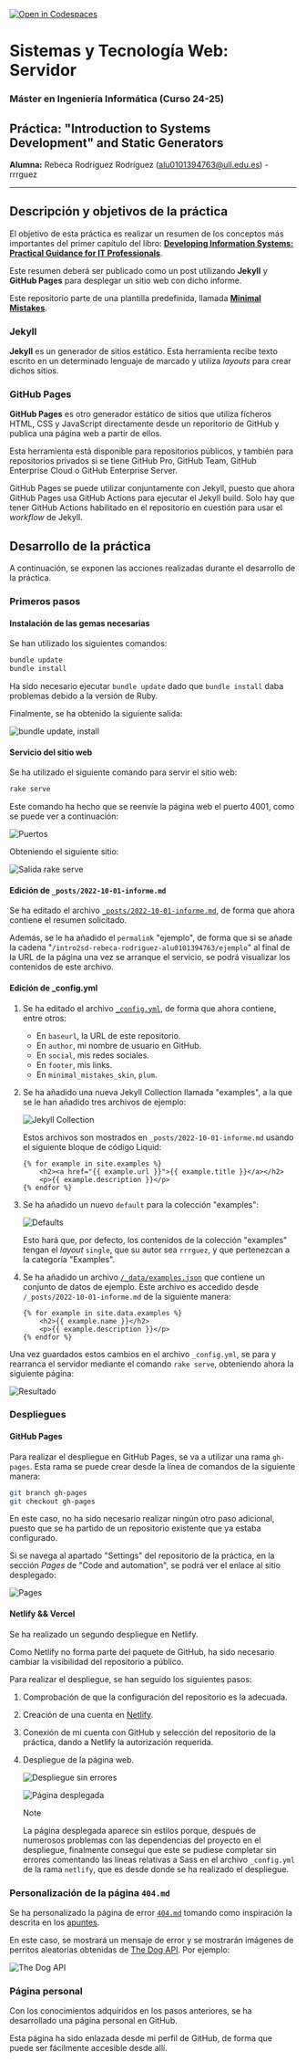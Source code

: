 [![Open in Codespaces](https://classroom.github.com/assets/launch-codespace-2972f46106e565e64193e422d61a12cf1da4916b45550586e14ef0a7c637dd04.svg)](https://classroom.github.com/open-in-codespaces?assignment_repo_id=16674305)

# Sistemas y Tecnología Web: Servidor
### Máster en Ingeniería Informática (Curso 24-25)
## Práctica: "Introduction to Systems Development" and Static Generators

**Alumna:** Rebeca Rodríguez Rodríguez (alu0101394763@ull.edu.es) - rrrguez

---

## Descripción y objetivos de la práctica
El objetivo de esta práctica es realizar un resumen de los conceptos más importantes del primer capítulo del libro: [**Developing Information Systems: Practical Guidance for IT Professionals**](https://ebookcentral-proquest-com.accedys2.bbtk.ull.es/lib/bull-ebooks/detail.action?docID=1713962#).

Este resumen deberá ser publicado como un post utilizando **Jekyll** y **GitHub Pages** para desplegar un sitio web con dicho informe.

Este repositorio parte de una plantilla predefinida, llamada [**Minimal Mistakes**](https://mmistakes.github.io/minimal-mistakes/docs/quick-start-guide/).

### Jekyll
**Jekyll** es un generador de sitios estático. Esta herramienta recibe texto escrito en un determinado lenguaje de marcado y utiliza _layouts_ para crear dichos sitios.

### GitHub Pages
**GitHub Pages** es otro generador estático de sitios que utiliza ficheros HTML, CSS y JavaScript directamente desde un reporitorio de GitHub y publica una página web a partir de ellos.

Esta herramienta está disponible para repositorios públicos, y también para repositorios privados si se tiene GitHub Pro, GitHub Team, GitHub Enterprise Cloud o GitHub Enterprise Server.

GitHub Pages se puede utilizar conjuntamente con Jekyll, puesto que ahora GitHub Pages usa GitHub Actions para ejecutar el Jekyll build. Solo hay que tener GitHub Actions habilitado en el repositorio en cuestión para usar el _workflow_ de Jekyll.

## Desarrollo de la práctica
A continuación, se exponen las acciones realizadas durante el desarrollo de la práctica.

### Primeros pasos
#### Instalación de las gemas necesarias
Se han utilizado los siguientes comandos:

```bash
bundle update
bundle install
```
Ha sido necesario ejecutar `bundle update` dado que `bundle install` daba problemas debido a la versión de Ruby.

Finalmente, se ha obtenido la siguiente salida:

![bundle update, install](/img/bundle%20update.PNG)

#### Servicio del sitio web
Se ha utilizado el siguiente comando para servir el sitio web:

```bash
rake serve
```

Este comando ha hecho que se reenvíe la página web el puerto 4001, como se puede ver a continuación:

![Puertos](/img/puertos.PNG)

Obteniendo el siguiente sitio:

![Salida rake serve](/img/salida%20rake.png)

#### Edición de `_posts/2022-10-01-informe.md`
Se ha editado el archivo [`_posts/2022-10-01-informe.md`](/_posts/2022-10-01-informe.md), de forma que ahora contiene el resumen solicitado.

Además, se le ha añadido el `permalink` "ejemplo", de forma que si se añade la cadena "`/intro2sd-rebeca-rodriguez-alu0101394763/ejemplo`" al final de la URL de la página una vez se arranque el servicio, se podrá visualizar los contenidos de este archivo.

#### Edición de _config.yml
1. Se ha editado el archivo [`_config.yml`](_config.yml), de forma que ahora contiene, entre otros:

    * En `baseurl`, la URL de este repositorio.
    * En `author`, mi nombre de usuario en GitHub.
    * En `social`, mis redes sociales.
    * En `footer`, mis links.
    * En `minimal_mistakes_skin`, `plum`.

2. Se ha añadido una nueva Jekyll Collection llamada "examples", a la que se le han añadido tres archivos de ejemplo:

    ![Jekyll Collection](/img/jekyll-collection.PNG)

    Estos archivos son mostrados en `_posts/2022-10-01-informe.md` usando el siguiente bloque de código Liquid:

    ```liquid
    {% for example in site.examples %}
        <h2><a href="{{ example.url }}">{{ example.title }}</a></h2>
        <p>{{ example.description }}</p>
    {% endfor %}
    ```

3. Se ha añadido un nuevo `default` para la colección "examples":

    ![Defaults](/img/defaults.PNG)

    Esto hará que, por defecto, los contenidos de la colección "examples" tengan el _layout_ `single`, que su autor sea `rrrguez`, y que pertenezcan a la categoría "Examples".

4. Se ha añadido un archivo [`/_data/examples.json`](/_data/examples.json) que contiene un conjunto de datos de ejemplo.
    Este archivo es accedido desde `/_posts/2022-10-01-informe.md` de la siguiente manera:

    ```liquid
    {% for example in site.data.examples %}
        <h2>{{ example.name }}</h2>
        <p>{{ example.description }}</p>
    {% endfor %}
    ```

Una vez guardados estos cambios en el archivo `_config.yml`, se para y rearranca el servidor mediante el comando `rake serve`, obteniendo ahora la siguiente página:

![Resultado](/img/intro2sd.png)

### Despliegues
#### GitHub Pages
Para realizar el despliegue en GitHub Pages, se va a utilizar una rama `gh-pages`. Esta rama se puede crear desde la línea de comandos de la siguiente manera:

```bash
git branch gh-pages
git checkout gh-pages
```

En este caso, no ha sido necesario realizar ningún otro paso adicional, puesto que se ha partido de un repositorio existente que ya estaba configurado.

Si se navega al apartado "Settings" del repositorio de la práctica, en la sección _Pages_ de "Code and automation", se podrá ver el enlace al sitio desplegado:

![Pages](/img/pages.png)

#### Netlify && Vercel
Se ha realizado un segundo despliegue en Netlify.

Como Netlify no forma parte del paquete de GitHub, ha sido necesario cambiar la visibilidad del repositorio a público.

Para realizar el despliegue, se han seguido los siguientes pasos:

1. Comprobación de que la configuración del repositorio es la adecuada.

2. Creación de una cuenta en [Netlify](https://www.netlify.com).

3. Conexión de mi cuenta con GitHub y selección del repositorio de la práctica, dando a Netlify la autorización requerida.

4. Despliegue de la página web.

    ![Despliegue sin errores](/img/deploy-netlify.png)

    ![Página desplegada](/img/netlify-pag-desplegada.png)

    > [!NOTE]  
    > La página desplegada aparece sin estilos porque, después de numerosos problemas con las dependencias del proyecto en el despliegue, finalmente conseguí que este se pudiese completar sin errores comentando las líneas relativas a Sass en el archivo `_config.yml` de la rama `netlify`, que es desde donde se ha realizado el despliegue.

### Personalización de la página `404.md`
Se ha personalizado la página de error [`404.md`](/_pages/404.md) tomando como inspiración la descrita en los [apuntes](https://ull-mii-sytws.github.io/temas/web/jekyll-404.html).

En este caso, se mostrará un mensaje de error y se mostrarán imágenes de perritos aleatorias obtenidas de [The Dog API](https://thedogapi.com). Por ejemplo:

![The Dog API](/img/dog-api.png)

### Página personal
Con los conocimientos adquiridos en los pasos anteriores, se ha desarrollado una página personal en GitHub.

Esta página ha sido enlazada desde mi perfil de GitHub, de forma que puede ser fácilmente accesible desde allí.
